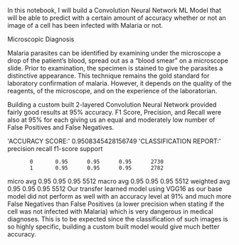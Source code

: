 In this notebook, I will build a Convolution Neural Network ML Model that will be able to predict with a certain amount of accuracy whether or not an image of a cell has been infected with Malaria or not.

Microscopic Diagnosis

Malaria parasites can be identified by examining under the microscope a drop of the patient’s blood, spread out as a “blood smear” on a microscope slide. Prior to examination, the specimen is stained to give the parasites a distinctive appearance. This technique remains the gold standard for laboratory confirmation of malaria. However, it depends on the quality of the reagents, of the microscope, and on the experience of the laboratorian.

Building a custom built 2-layered Convolution Neural Network provided fairly good results at 95% accuracy. F1 Score, Precision, and Recall were also at 95% for each giving us an equal and moderately low number of False Positives and False Negatives.

'ACCURACY SCORE:'
0.9508345428156749
'CLASSIFICATION REPORT:'
              precision    recall  f1-score   support

           0       0.95      0.95      0.95      2730
           1       0.95      0.95      0.95      2782

   micro avg       0.95      0.95      0.95      5512
   macro avg       0.95      0.95      0.95      5512
weighted avg       0.95      0.95      0.95      5512
Our transfer learned model using VGG16 as our base model did not perform as well with an accuracy level at 91% and much more False Negatives than False Positives (a lower precision when stating if the cell was not infected with Malaria) which is very dangerous in medical diagnoses. This is to be expected since the classification of such images is so highly specific, building a custom built model would give much better accuracy.